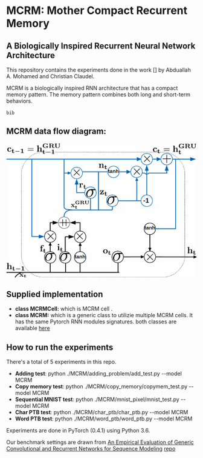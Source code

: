 # MCRM: Mother Compact Recurrent Memory 
## A Biologically Inspired Recurrent Neural Network Architecture

This repository contains the experiments done in the work [] by Abduallah A. Mohamed and Christian Claudel. 

MCRM is a biologically inspired RNN architecture that has a compact memory pattern. The memory pattern combines both long and short-term behaviors.

```
bib
```
## MCRM data flow diagram:
![MCRM Data flow](MCRM.bmp?raw=true "Title")

## Supplied implementation 
- **class MCRMCell:** which is MCRM cell . 
- **class MCRM:** which is a generic class to utilizie multiple MCRM cells. It has the same Pytorch RNN modules signatures.
both classes are available [here](/MCRM/mcrm.py)
## How to run the experiments 
There's a total of 5 experiments in this repo. 

- **Adding test**: python ./MCRM/adding_problem/add_test.py --model MCRM
- **Copy memory test**: python ./MCRM/copy_memory/copymem_test.py --model MCRM
- **Sequential MNIST test**: python ./MCRM/mnist_pixel/mnist_test.py --model MCRM
- **Char PTB test**: python ./MCRM/char_ptb/char_ptb.py --model MCRM
- **Word PTB test**: python ./MCRM/word_ptb/word_ptb.py --model MCRM

Experiments are done in PyTorch (0.4.1) using Python 3.6. 

Our benchmark settings are drawn from [An Empirical Evaluation of Generic Convolutional and Recurrent Networks for Sequence Modeling](https://arxiv.org/abs/1803.01271) [repo](https://github.com/locuslab/TCN)

